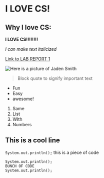 # I LOVE CS!

## Why I love CS:


**I LOVE CS!!!!!!!!**

*I can make text italicized*

[Link to LAB REPORT 1]( https://vjwuucsd.github.io/cse15l-lab-reports/LabReport1/lab-report-1-week-2.html
)

![Here is a picture of Jaden Smith](https://static.independent.co.uk/2021/11/11/09/Screenshot%202021-11-11%20at%202.59.20%20PM.png?width=1200)

>Block quote to signify important text

* Fun
* Easy
* awesome!

1. Same
2. List
3. WIth
4. Numbers

This is a cool line
---

`System.out.println();` this is a piece of code


```
System.out.println();
BUNCH OF CODE
System.out.println();
```
